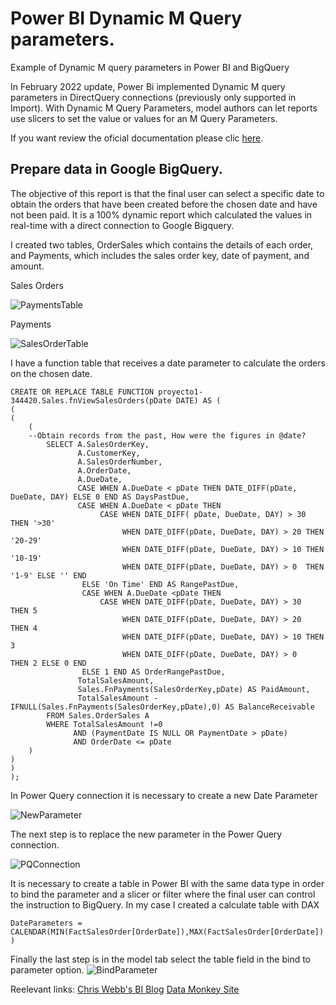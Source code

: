 # Power BI Dynamic M Query parameters.
Example of Dynamic M query parameters in Power BI and BigQuery

In February 2022 update, Power Bi implemented Dynamic M query parameters in DirectQuery connections (previously only supported in Import). With Dynamic M Query Parameters, model authors can let reports use slicers to set the value or values for an M Query Parameters. 

If you want review the oficial documentation please clic [here](https://docs.microsoft.com/en-us/power-bi/connect-data/desktop-dynamic-m-query-parameters).

## Prepare data in Google BigQuery.

The objective of this report is that the final user can select a specific date to obtain the orders that have been created before the chosen date and have not been paid. It is a 100% dynamic report which calculated the values in real-time with a direct connection to Google Bigquery.  

I created two tables, OrderSales which contains the details of each order, and Payments, which includes the sales order key, date of payment, and amount. 

Sales Orders

![PaymentsTable](https://drive.google.com/uc?export=view&id=1z9775n6bS7fGmnXzeoI7t7OwKFw8ezx-)

Payments

![SalesOrderTable](https://drive.google.com/uc?export=view&id=1r7I_iI1urqxLuNQInZS2f8Zqz0_SLFIJ)

I have a function table that receives a date parameter to calculate the orders on the chosen date. 

```
CREATE OR REPLACE TABLE FUNCTION proyecto1-344420.Sales.fnViewSalesOrders(pDate DATE) AS (
(
(
    (
    --Obtain records from the past, How were the figures in @date?
        SELECT A.SalesOrderKey,
		       A.CustomerKey,
			   A.SalesOrderNumber,
			   A.OrderDate,
			   A.DueDate,
			   CASE WHEN A.DueDate < pDate THEN DATE_DIFF(pDate, DueDate, DAY) ELSE 0 END AS DaysPastDue,
			   CASE WHEN A.DueDate < pDate THEN 
			        CASE WHEN DATE_DIFF( pDate, DueDate, DAY) > 30 THEN '>30'
					     WHEN DATE_DIFF(pDate, DueDate, DAY) > 20 THEN '20-29'
					     WHEN DATE_DIFF(pDate, DueDate, DAY) > 10 THEN '10-19'
					     WHEN DATE_DIFF(pDate, DueDate, DAY) > 0  THEN '1-9' ELSE '' END 
				ELSE 'On Time' END AS RangePastDue,
			    CASE WHEN A.DueDate <pDate THEN 
			        CASE WHEN DATE_DIFF(pDate, DueDate, DAY) > 30  THEN 5
					     WHEN DATE_DIFF(pDate, DueDate, DAY) > 20  THEN 4
					     WHEN DATE_DIFF(pDate, DueDate, DAY) > 10 THEN 3
					     WHEN DATE_DIFF(pDate, DueDate, DAY) > 0   THEN 2 ELSE 0 END 
				ELSE 1 END AS OrderRangePastDue,			            
			   TotalSalesAmount,
			   Sales.FnPayments(SalesOrderKey,pDate) AS PaidAmount, 
			   TotalSalesAmount - IFNULL(Sales.FnPayments(SalesOrderKey,pDate),0) AS BalanceReceivable			  
		FROM Sales.OrderSales A
		WHERE TotalSalesAmount !=0
		      AND (PaymentDate IS NULL OR PaymentDate > pDate) 
			  AND OrderDate <= pDate
    )
)
)
);
```

In Power Query connection it is necessary to create a new Date Parameter 

![NewParameter](https://drive.google.com/uc?export=view&id=1b8mKbEQ5Y-IHI9QDvlUi5tQjl1sWiu_U)

The next step is to replace the new parameter in the Power Query connection. 

![PQConnection](https://drive.google.com/uc?export=view&id=1UVydBJE-U0Q6DHCj2KjCST1RHqYcFTbW)

It is necessary to create a table in Power BI with the same data type in order to bind the parameter and a slicer or filter where the final user can control the instruction to BigQuery. In my case I created a calculate table with DAX

`DateParameters = CALENDAR(MIN(FactSalesOrder[OrderDate]),MAX(FactSalesOrder[OrderDate]))`

Finally the last step is in the model tab select the table field in the bind to parameter option. 
![BindParameter](https://drive.google.com/uc?export=view&id=17iSU7s7EAth8gsAX1SsNybrUJENBvJHP)

Reelevant links:
[Chris Webb's BI Blog](https://blog.crossjoin.co.uk/2020/10/25/why-im-excited-about-dynamic-m-parameters-in-power-bi/)
[Data Monkey Site](https://datamonkeysite.com/2022/03/08/first-look-at-dynamic-m-query-parameter-using-sql-server/)

